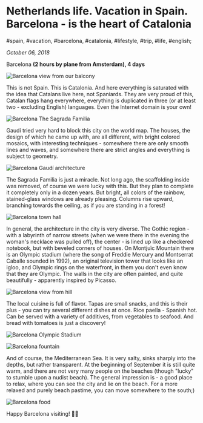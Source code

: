# Netherlands life. Vacation in Spain. Barcelona - is the heart of Catalonia

#spain, #vacation, #barcelona, #catalonia, #lifestyle, #trip, #life, #english;

_October 06, 2018_

Barcelona **(2 hours by plane from Amsterdam), 4 days**

![Barcelona view from our balcony](/images/netherlands-life-vacation-in-spain-barcelona-is-the-heart-of-catalonia/1.jpg "Barcelona view from our balcony")

This is not Spain. This is Catalonia. And here everything is saturated with the idea that Catalans live here, not Spaniards. They are very proud of this, Catalan flags hang everywhere, everything is duplicated in three (or at least two - excluding English) languages. Even the Internet domain is your own!

![Barcelona The Sagrada Familia](/images/netherlands-life-vacation-in-spain-barcelona-is-the-heart-of-catalonia/2.jpg "Barcelona The Sagrada Familia")

Gaudí tried very hard to block this city on the world map. The houses, the design of which he came up with, are all different, with bright colored mosaics, with interesting techniques - somewhere there are only smooth lines and waves, and somewhere there are strict angles and everything is subject to geometry.

![Barcelona Gaudí architecture](/images/netherlands-life-vacation-in-spain-barcelona-is-the-heart-of-catalonia/3.jpg "Barcelona Gaudí architecture")

The Sagrada Familia is just a miracle. Not long ago, the scaffolding inside was removed, of course we were lucky with this. But they plan to complete it completely only in a dozen years. But bright, all colors of the rainbow, stained-glass windows are already pleasing. Columns rise upward, branching towards the ceiling, as if you are standing in a forest!

![Barcelona town hall](/images/netherlands-life-vacation-in-spain-barcelona-is-the-heart-of-catalonia/4.jpg "Barcelona town hall")

In general, the architecture in the city is very diverse. The Gothic region - with a labyrinth of narrow streets (when we were there in the evening the woman's necklace was pulled off), the center - is lined up like a checkered notebook, but with beveled corners of houses. On Montjuïc Mountain there is an Olympic stadium (where the song of Freddie Mercury and Montserrat Caballe sounded in 1992), an original television tower that looks like an igloo, and Olympic rings on the waterfront, in them you don't even know that they are Olympic. The walls in the city are often painted, and quite beautifully - apparently inspired by Picasso.

![Barcelona view from hill](/images/netherlands-life-vacation-in-spain-barcelona-is-the-heart-of-catalonia/5.jpg "Barcelona view from hill")

The local cuisine is full of flavor. Tapas are small snacks, and this is their plus - you can try several different dishes at once. Rice paella - Spanish hot. Can be served with a variety of additives, from vegetables to seafood. And bread with tomatoes is just a discovery!

![Barcelona Olympic Stadium](/images/netherlands-life-vacation-in-spain-barcelona-is-the-heart-of-catalonia/6.jpg "Barcelona Olympic Stadium")

![Barcelona fountain](/images/netherlands-life-vacation-in-spain-barcelona-is-the-heart-of-catalonia/7.jpg "Barcelona fountain")

And of course, the Mediterranean Sea. It is very salty, sinks sharply into the depths, but rather transparent. At the beginning of September it is still quite warm, and there are not very many people on the beaches (though "lucky" to stumble upon a nudist beach). The general impression is - a good place to relax, where you can see the city and lie on the beach. For a more relaxed and purely beach pastime, you can move somewhere to the south;)

![Barcelona food](/images/netherlands-life-vacation-in-spain-barcelona-is-the-heart-of-catalonia/8.jpg "Barcelona food")

Happy Barcelona visiting! ✌🏼
